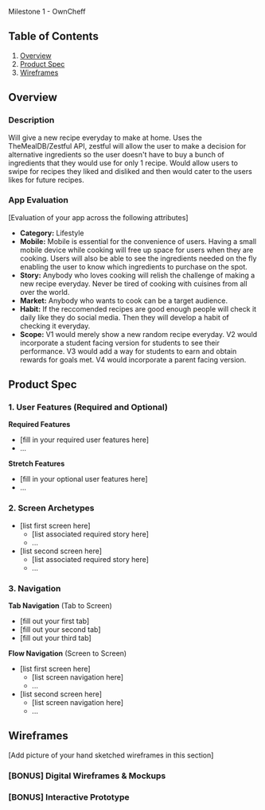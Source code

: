Milestone 1 - OwnCheff

## Table of Contents

1. [Overview](#Overview)
2. [Product Spec](#Product-Spec)
3. [Wireframes](#Wireframes)

## Overview

### Description

Will give a new recipe everyday to make at home. Uses the TheMealDB/Zestful API, zestful will allow the user to make a decision for alternative ingredients so the user doesn't have to buy a bunch of ingredients that they would use for only 1 recipe. Would allow users to swipe for recipes they liked and disliked and then would cater to the users likes for future recipes.

### App Evaluation

[Evaluation of your app across the following attributes]

- **Category:** Lifestyle
- **Mobile:** Mobile is essential for the convenience of users. Having a small mobile device while cooking will free up space for users when they are cooking. Users will also be able to see the ingredients needed on the fly enabling the user to know which ingredients to purchase on the spot.
- **Story:** Anybody who loves cooking will relish the challenge of making a new recipe everyday. Never be tired of cooking with cuisines from all over the world. 
- **Market:** Anybody who wants to cook can be a target audience. 
- **Habit:** If the reccomended recipes are good enough people will check it daily like they do social media. Then they will develop a habit of checking it everyday. 
- **Scope:** V1 would merely show a new random recipe everyday. V2 would incorporate a student facing version for students to see their performance. V3 would add a way for students to earn and obtain rewards for goals met. V4 would incorporate a parent facing version.

## Product Spec

### 1. User Features (Required and Optional)

**Required Features**

- [fill in your required user features here]
- ...

**Stretch Features**

- [fill in your optional user features here]
- ...

### 2. Screen Archetypes

- [list first screen here]
  - [list associated required story here]
  - ...
- [list second screen here]
  - [list associated required story here]
  - ...

### 3. Navigation

**Tab Navigation** (Tab to Screen)

- [fill out your first tab]
- [fill out your second tab]
- [fill out your third tab]

**Flow Navigation** (Screen to Screen)

- [list first screen here]
  - [list screen navigation here]
  - ...
- [list second screen here]
  - [list screen navigation here]
  - ...

## Wireframes

[Add picture of your hand sketched wireframes in this section]

### [BONUS] Digital Wireframes & Mockups

### [BONUS] Interactive Prototype
